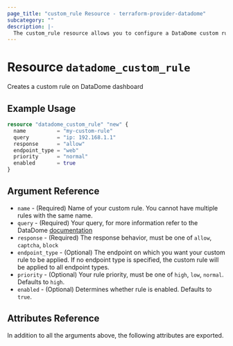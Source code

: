 ```yaml
---
page_title: "custom_rule Resource - terraform-provider-datadome"
subcategory: ""
description: |-
  The custom_rule resource allows you to configure a DataDome custom rule.
---
```


# Resource `datadome_custom_rule`

Creates a custom rule on DataDome dashboard

## Example Usage

```terraform
resource "datadome_custom_rule" "new" {
  name          = "my-custom-rule"
  query         = "ip: 192.168.1.1"
  response      = "allow"
  endpoint_type = "web"
  priority      = "normal"
  enabled       = true
}
```

## Argument Reference

- `name` - (Required) Name of your custom rule. You cannot have multiple rules with the same name.
- `query` - (Required) Your query, for more information refer to the DataDome [documentation](https://docs.datadome.co/docs/syntax-guidelines)
- `response` - (Required) The response behavior, must be one of `allow`, `captcha`, `block`
- `endpoint_type` - (Optional) The endpoint on which you want your custom rule to be applied. If no endpoint type is specified, the custom rule will be applied to all endpoint types.
- `priority` - (Optional) Your rule priority, must be one of `high`, `low`, `normal`. Defaults to `high`.
- `enabled` - (Optional) Determines whether rule is enabled. Defaults to `true`.


## Attributes Reference

In addition to all the arguments above, the following attributes are exported.
